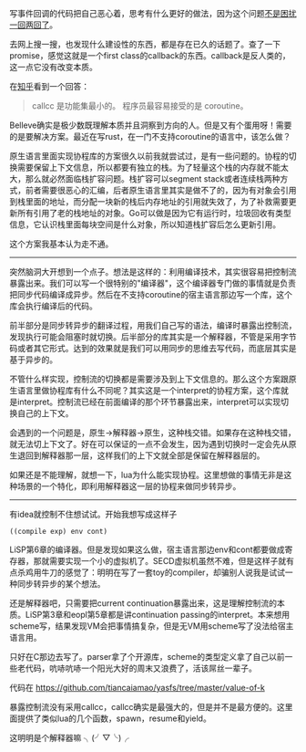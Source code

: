 

写事件回调的代码把自己恶心着，思考有什么更好的做法，因为这个问题[不是困扰一回两回了](control-flow.md)。

去网上搜一搜，也发现什么建设性的东西，都是存在已久的话题了。查了一下promise，感觉这就是一个first class的callback的东西。callback是反人类的，这一点它没有改变本质。

在[知乎](https://www.zhihu.com/question/19585576)看到一个回答：

> callcc 是功能集最小的。
> 程序员最容易接受的是 coroutine。

Belleve确实是极少数既理解本质并且洞察到方向的人。但是又有个蛋用呀！需要的是要解决方案。最近在写rust，在一门不支持coroutine的语言中，该怎么做？

原生语言里面实现协程库的方案很久以前我就尝试过，是有一些问题的。协程的切换需要保留上下文信息，所以都要有独立的栈。为了轻量这个栈的内存就不能太大，那么就必然面临栈扩容问题。栈扩容可以segment stack或者连续栈两种方式，前者需要很恶心的汇编，后者原生语言里其实是做不了的，因为有对象会引用到栈里面的地址，而分配一块新的栈后内存地址的引用就失效了，为了补救需要更新所有引用了老的栈地址的对象。Go可以做是因为它有运行时，垃圾回收有类型信息，它认识栈里面每块空间是什么对象，所以知道栈扩容后怎么更新引用。

这个方案我基本认为走不通。

------------

突然脑洞大开想到一个点子。想法是这样的：利用编译技术，其实很容易把控制流暴露出来。我们可以写一个很特别的"编译器"，这个编译器专门做的事情就是负责把同步代码编译成异步。然后在不支持coroutine的宿主语言那边写一个库，这个库会执行编译后的代码。

前半部分是同步转异步的翻译过程，用我们自己写的语法，编译时暴露出控制流，发现执行可能会阻塞时就切换。后半部分的库其实是一个解释器，不管是采用字节码或者其它形式。达到的效果就是我们可以用同步的思维去写代码，而底层其实是基于异步的。

不管什么样实现，控制流的切换都是需要涉及到上下文信息的。那么这个方案跟原生语言里做协程库有什么不同呢？其实这是一个interpret的协程方案，这个库就是interpret。控制流已经在前面编译的那个环节暴露出来，interpret可以实现切换自己的上下文。

会遇到的一个问题是，原生->解释器->原生，这种栈交错。如果存在这种栈交错，就无法切上下文了。好在可以保证的一点不会发生，因为遇到切换时一定会先从原生退回到解释器那一层，这样我们的上下文就全部是保留在解释器层的。

如果还是不能理解，就想一下，lua为什么能实现协程。这里想做的事情无非是这种场景的一个特化，即利用解释器这一层的协程来做同步转异步。

---------

有idea就控制不住想试试。开始我想写成这样子

    ((compile exp) env cont)
    
LiSP第6章的编译器。但是发现如果这么做，宿主语言那边env和cont都要做成寄存器，那就需要实现一个小的虚拟机了。SECD虚拟机虽然不难，但是这样子就有点杀鸡用牛刀的感觉了：明明在写了一套toy的compiler，却骗别人说我是试试一种同步转异步的某个想法。

还是解释器吧，只需要把current continuation暴露出来，这是理解控制流的本质。LiSP第3章和eopl第5章都是讲continuation passing的interpret。本来想用scheme写，结果发现VM会把事情搞复杂，但是无VM用scheme写了没法给宿主语言用。

只好在C那边去写了。parser拿了个开源库，scheme的类型定义拿了自己以前一些老代码，吭哧吭哧一个阳光大好的周末又浪费了，活该屌丝一辈子。

代码在 <https://github.com/tiancaiamao/yasfs/tree/master/value-of-k>

暴露控制流没有采用callcc，callcc确实是最强大的，但是并不是最方便的。这里面提供了类似lua的几个函数，spawn，resume和yield。

这明明是个解释器嘛  ╮(╯▽╰)╭ 
